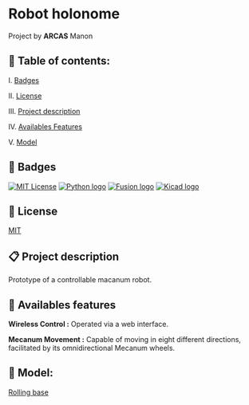 # Robot holonome

Project by  __ARCAS__ Manon

## 📌 Table of contents:

I. [Badges](#🎯-badges)

II. [License](#📑-license)

III. [Project description](#📋-project-description)

IV. [Availables Features](#🌟-availables-features)

V. [Model](#🔧-model)

## 🎯 Badges

[![MIT License](https://img.shields.io/badge/License-MIT-blue.svg)](https://choosealicense.com/licenses/mit/)
[![Python logo](https://img.shields.io/badge/Language-Python-green
)](https://www.php.net/)
[![Fusion logo](https://img.shields.io/badge/CAO-Fusion360-orange
)](https://www.php.net/)
[![Kicad logo](https://img.shields.io/badge/CAO-Kicad-orange
)](https://www.php.net/)

## 📑 License

[MIT](https://choosealicense.com/licenses/mit/)

## 📋 Project description

Prototype of a controllable macanum robot.

## 🌟 Availables features 

**Wireless Control :** Operated via a web interface.

**Mecanum Movement :** Capable of moving in eight different directions, facilitated by its omnidirectional Mecanum wheels.

## 🔧 Model:
[Rolling base](https://a360.co/3wuDI2a)
